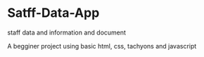 # Satff-Data-App
staff data and information and document

A begginer project using basic html, css, tachyons and javascript


